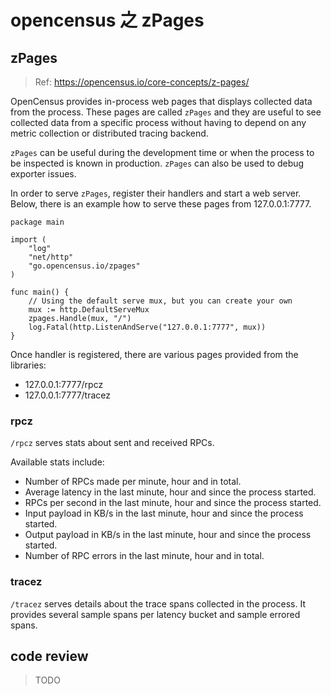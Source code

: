 # opencensus 之 zPages

## zPages

> Ref: https://opencensus.io/core-concepts/z-pages/

OpenCensus provides in-process web pages that displays collected data from the process. These pages are called `zPages` and they are useful to see collected data from a specific process without having to depend on any metric collection or distributed tracing backend.

`zPages` can be useful during the development time or when the process to be inspected is known in production. `zPages` can also be used to debug exporter issues.

In order to serve `zPages`, register their handlers and start a web server. Below, there is an example how to serve these pages from 127.0.0.1:7777.

```golang
package main

import (
    "log"
    "net/http"
    "go.opencensus.io/zpages"
)

func main() {
    // Using the default serve mux, but you can create your own
    mux := http.DefaultServeMux
    zpages.Handle(mux, "/")
    log.Fatal(http.ListenAndServe("127.0.0.1:7777", mux))
}
```

Once handler is registered, there are various pages provided from the libraries:

- 127.0.0.1:7777/rpcz
- 127.0.0.1:7777/tracez

### rpcz

`/rpcz` serves stats about sent and received RPCs.

Available stats include:

- Number of RPCs made per minute, hour and in total.
- Average latency in the last minute, hour and since the process started.
- RPCs per second in the last minute, hour and since the process started.
- Input payload in KB/s in the last minute, hour and since the process started.
- Output payload in KB/s in the last minute, hour and since the process started.
- Number of RPC errors in the last minute, hour and in total.

### tracez

`/tracez` serves details about the trace spans collected in the process. It provides several sample spans per latency bucket and sample errored spans.

## code review

> TODO
